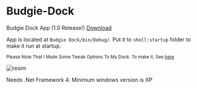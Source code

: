 # Budgie-Dock
Budgie Dock App (1.0 Release!)
<a href="https://github.com/HAKANKOKCU/Budgie-Dock/raw/main/Budgie%20Dock/bin/Debug/Budgie%20Dock.exe">Download</a>

App is located at `Budgie Dock/bin/Debug/`. Put it to `shell:startup` folder to make it run at startup.

<sub>Please Note That I Made Some Tweak Options To My Dock. To make it, See <a href="https://github.com/HAKANKOKCU/Budgie-Dock/blob/main/Themes.md#pill-dark">here</a></sub>

![resim](https://user-images.githubusercontent.com/103432992/175825992-dc68a296-8c90-4aec-ab47-9a89d6347d65.png)

Needs .Net Framework 4. Minimum windows version is XP
